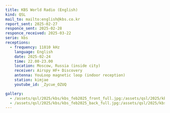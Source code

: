 ```yaml
---
title: KBS World Radio (English)
kind: QSL
mail_to: mailto:english@kbs.co.kr
report_sent: 2025-02-27
responce_sent: 2025-02-28
responce_received: 2025-03-22
serie: kbs
receptions:
  - frequency: 11810 kHz
    language: English
    date: 2025-02-24
    time: 22.00-23.00
    location: Moscow, Russia (inside city)
    receiver: Airspy HF+ Discovery
    antenna: YouLoop magnetic loop (indoor reception)
    station: kimjae
    youtube_id: _Zycue_OZUQ

gallery:
  - /assets/qsl/2025/kbs/kbs_feb2025_front_full.jpg:/assets/qsl/2025/kbs/kbs_feb2025_front_small.jpg
  - /assets/qsl/2025/kbs/kbs_feb2025_back_full.jpg:/assets/qsl/2025/kbs/kbs_feb2025_back_small.jpg
---
```


